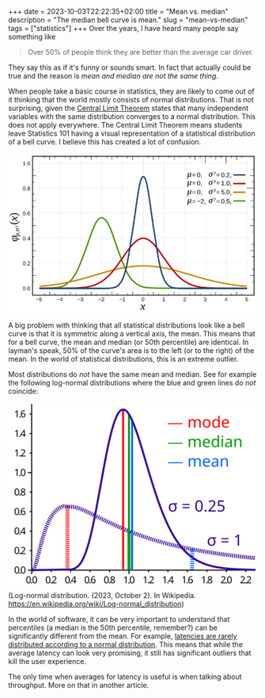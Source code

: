 +++ 
date = 2023-10-03T22:22:35+02:00
title = "Mean vs. median"
description = "The median bell curve is mean."
slug = "mean-vs-median"
tags = ["statistics"]
+++
Over the years, I have heard many people say something like

> Over 50% of people think they are better than the average car driver.

They say this as if it's funny or sounds smart. In fact that actually could be
true and the reason is _mean and median are not the same thing_.

When people take a basic course in statistics, they are likely to come out of
it thinking that the world mostly consists of normal distributions. That is not
surprising, given the [Central Limit Theorem][clt] states that many independent
variables with the same distribution converges to a normal distribution. This
does not apply everywhere. The Central Limit Theorem means students leave
Statistics 101 having a visual representation of a statistical distribution of
a bell curve. I believe this has created a lot of confusion.

[clt]: https://en.wikipedia.org/wiki/Central_limit_theorem

![Bell Curves](normal-dist.jpg)

A big problem with thinking that all statistical distributions look like a bell
curve is that it is symmetric along a vertical axis, the mean. This means that
for a bell curve, the mean and median (or 50th percentile) are identical.  In
layman's speak, 50% of the curve's area is to the left (or to the right) of the
mean. In the world of statistical distributions, this is an extreme outlier.

Most distributions do _not_ have the same mean and median. See for example the
following log-normal distributions where the blue and green lines do _not_
coincide:

![Log-norman median and mean](log-normal.svg)
(Log-normal distribution. (2023, October 2). In Wikipedia. https://en.wikipedia.org/wiki/Log-normal_distribution)

In the world of software, it can be very important to understand that
percentiles (a median is the 50th percentile, remember?) can be significantly
different from the mean. For example, [latencies are rarely distributed
according to a normal distribution][latency-perc]. This means that while the
average latency can look very promising, it still has significant outliers that
kill the user experience.

[latency-perc]: https://www.linkedin.com/pulse/why-percentile-preferred-over-average-latency-kedar-kamthe/

The only time when averages for latency is useful is when talking about
throughput. More on that in another article.
